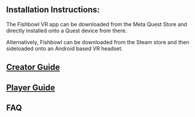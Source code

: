 ## Installation Instructions:

The Fishbowl VR app can be downloaded from the Meta Quest Store and directly installed onto a Quest device from there.

Alternatively, Fishbowl can be downloaded from the Steam store and then sideloaded onto an Android based VR headset.

## [Creator Guide](CreatorGuide.md)
## [Player Guide](PlayerGuide.md)
## FAQ